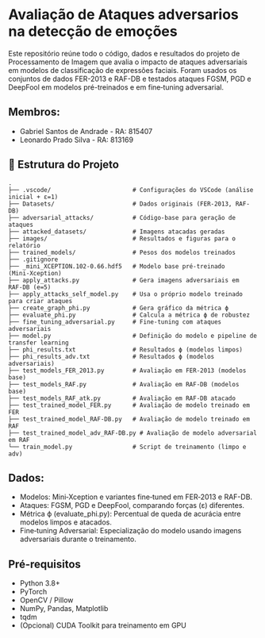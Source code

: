 # Avaliação de Ataques adversarios na detecção de emoções
Este repositório reúne todo o código, dados e resultados do projeto de Processamento de Imagem que avalia o impacto de ataques adversariais em modelos de classificação de expressões faciais. 
Foram usados os conjuntos de dados FER-2013 e RAF-DB e testados ataques FGSM, PGD e DeepFool em modelos pré-treinados e em fine‑tuning adversarial.
## Membros:
- Gabriel Santos de Andrade - RA: 815407
- Leonardo Prado Silva - RA: 813169

## 📂 Estrutura do Projeto

```
.
├── .vscode/                       # Configurações do VSCode (análise inicial + ε=1)
├── Datasets/                      # Dados originais (FER-2013, RAF-DB)
├── adversarial_attacks/           # Código‑base para geração de ataques
├── attacked_datasets/             # Imagens atacadas geradas
├── images/                        # Resultados e figuras para o relatório
├── trained_models/                # Pesos dos modelos treinados
├── .gitignore
├── _mini_XCEPTION.102-0.66.hdf5   # Modelo base pré-treinado (Mini‑Xception)
├── apply_attacks.py               # Gera imagens adversariais em RAF‑DB (e=5)
├── apply_attacks_self_model.py    # Usa o próprio modelo treinado para criar ataques
├── create_graph_phi.py            # Gera gráfico da métrica ϕ
├── evaluate_phi.py                # Calcula a métrica ϕ de robustez
├── fine_tuning_adversarial.py     # Fine‑tuning com ataques adversariais
├── model.py                       # Definição do modelo e pipeline de transfer learning
├── phi_results.txt                # Resultados ϕ (modelos limpos)
├── phi_results_adv.txt            # Resultados ϕ (modelos adversariais)
├── test_models_FER_2013.py        # Avaliação em FER‑2013 (modelos base)
├── test_models_RAF.py             # Avaliação em RAF‑DB (modelos base)
├── test_models_RAF_atk.py         # Avaliação em RAF‑DB atacado
├── test_trained_model_FER.py      # Avaliação de modelo treinado em FER
├── test_trained_model_RAF-DB.py   # Avaliação de modelo treinado em RAF
├── test_trained_model_adv_RAF-DB.py # Avaliação de modelo adversarial em RAF
└── train_model.py                 # Script de treinamento (limpo e adv)
```

## Dados:
- Modelos: Mini‑Xception e variantes fine‑tuned em FER‑2013 e RAF-DB.
- Ataques: FGSM, PGD e DeepFool, comparando forças (ε) diferentes.
- Métrica ϕ (evaluate_phi.py): Percentual de queda de acurácia entre modelos limpos e atacados.
- Fine‑tuning Adversarial: Especialização do modelo usando imagens adversariais durante o treinamento.

## Pré-requisitos
- Python 3.8+
- PyTorch
- OpenCV / Pillow
- NumPy, Pandas, Matplotlib
- tqdm
- (Opcional) CUDA Toolkit para treinamento em GPU
